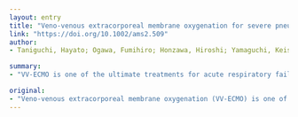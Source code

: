 ```yaml
---
layout: entry
title: "Veno-venous extracorporeal membrane oxygenation for severe pneumonia: COVID-19 case in Japan"
link: "https://doi.org/10.1002/ams2.509"
author:
- Taniguchi, Hayato; Ogawa, Fumihiro; Honzawa, Hiroshi; Yamaguchi, Keishi; Niida, Shoko; Shinohara, Mafumi; Takahashi, Kohei; Iwashita, Masayuki; Abe, Takeru; Kubo, Sousuke; Kudo, Makoto; Takeuchi, Ichiro

summary:
- "VV-ECMO is one of the ultimate treatments for acute respiratory failure. The effectiveness of ECMO in patients with novel coronavirus disease (COVID-19) is unknown. In Japan, centralization of patients has not been sufficient. We suggest nationwide centralization and further research to respond to the crisis caused by COVID19. On day 12, she was weaned off ECCO on day 12. She was a passenger of a cruise ship and tested positive for the severe acute respiratory syndrome coronovenous extracorporeal membrane oxygenation."

original:
- "Veno-venous extracorporeal membrane oxygenation (VV-ECMO) is one of the ultimate treatments for acute respiratory failure. However, the effectiveness of ECMO in patients with novel coronavirus disease (COVID-19) is unknown. Case Presentation: A 72-year-old woman who was a passenger of a cruise ship tested positive for the severe acute respiratory syndrome coronavirus 2 (SARS-CoV-2) while in quarantine on board using throat swab. Three days after admission, her condition deteriorated, and she was subsequently intubated. On day 6, VV-ECMO was introduced. Lopinavir/ritonavir was given; continuous renal replacement therapy was also introduced. On day 10, her chest radiography and lung compliance improved. She was weaned off ECMO on day 12. Conclusion: Treatment of severe pneumonia in COVID-19 by ECMO should recognize lung plasticity considering time to ECMO introduction and interstitial biomarkers. In Japan, centralization of ECMO patients has not been sufficient. Thus, we suggest nationwide centralization and further research to respond to the crisis caused by COVID-19."
---
```


